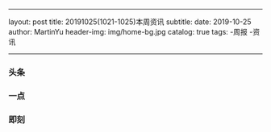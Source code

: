 
---
layout:     post
title:      20191025(1021-1025)本周资讯
subtitle:
date:       2019-10-25
author:     MartinYu
header-img: img/home-bg.jpg
catalog: true
tags:
	-周报
	-资讯

---

### 头条


### 一点


### 即刻


	
